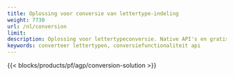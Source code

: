 ```yaml
---
title: Oplossing voor conversie van lettertype-indeling 
weight: 7730
url: /nl/conversion
limit: 
description: Oplossing voor lettertypeconversie. Native API's en gratis conversietoepassingen voor TTF-, WOFF-, WOFF2-, EOT-, CFF- en Type1-lettertypebestanden.
keywords: converteer lettertypen, conversiefunctionaliteit api
---
```


{{< blocks/products/pf/agp/conversion-solution >}} 
